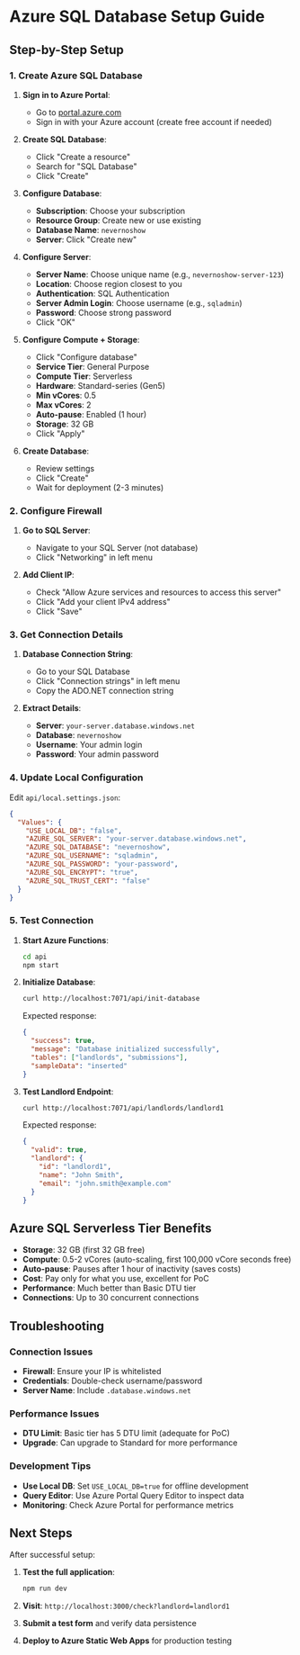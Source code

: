 # Azure SQL Database Setup Guide

## Step-by-Step Setup

### 1. Create Azure SQL Database

1. **Sign in to Azure Portal**:
   - Go to [portal.azure.com](https://portal.azure.com)
   - Sign in with your Azure account (create free account if needed)

2. **Create SQL Database**:
   - Click "Create a resource"
   - Search for "SQL Database"
   - Click "Create"

3. **Configure Database**:
   - **Subscription**: Choose your subscription
   - **Resource Group**: Create new or use existing
   - **Database Name**: `nevernoshow`
   - **Server**: Click "Create new"

4. **Configure Server**:
   - **Server Name**: Choose unique name (e.g., `nevernoshow-server-123`)
   - **Location**: Choose region closest to you
   - **Authentication**: SQL Authentication
   - **Server Admin Login**: Choose username (e.g., `sqladmin`)
   - **Password**: Choose strong password
   - Click "OK"

5. **Configure Compute + Storage**:
   - Click "Configure database"
   - **Service Tier**: General Purpose
   - **Compute Tier**: Serverless
   - **Hardware**: Standard-series (Gen5)
   - **Min vCores**: 0.5
   - **Max vCores**: 2
   - **Auto-pause**: Enabled (1 hour)
   - **Storage**: 32 GB
   - Click "Apply"

6. **Create Database**:
   - Review settings
   - Click "Create"
   - Wait for deployment (2-3 minutes)

### 2. Configure Firewall

1. **Go to SQL Server**:
   - Navigate to your SQL Server (not database)
   - Click "Networking" in left menu

2. **Add Client IP**:
   - Check "Allow Azure services and resources to access this server"
   - Click "Add your client IPv4 address"
   - Click "Save"

### 3. Get Connection Details

1. **Database Connection String**:
   - Go to your SQL Database
   - Click "Connection strings" in left menu
   - Copy the ADO.NET connection string

2. **Extract Details**:
   - **Server**: `your-server.database.windows.net`
   - **Database**: `nevernoshow`
   - **Username**: Your admin login
   - **Password**: Your admin password

### 4. Update Local Configuration

Edit `api/local.settings.json`:

```json
{
  "Values": {
    "USE_LOCAL_DB": "false",
    "AZURE_SQL_SERVER": "your-server.database.windows.net",
    "AZURE_SQL_DATABASE": "nevernoshow",
    "AZURE_SQL_USERNAME": "sqladmin",
    "AZURE_SQL_PASSWORD": "your-password",
    "AZURE_SQL_ENCRYPT": "true",
    "AZURE_SQL_TRUST_CERT": "false"
  }
}
```

### 5. Test Connection

1. **Start Azure Functions**:
   ```bash
   cd api
   npm start
   ```

2. **Initialize Database**:
   ```bash
   curl http://localhost:7071/api/init-database
   ```

   Expected response:
   ```json
   {
     "success": true,
     "message": "Database initialized successfully",
     "tables": ["landlords", "submissions"],
     "sampleData": "inserted"
   }
   ```

3. **Test Landlord Endpoint**:
   ```bash
   curl http://localhost:7071/api/landlords/landlord1
   ```

   Expected response:
   ```json
   {
     "valid": true,
     "landlord": {
       "id": "landlord1",
       "name": "John Smith",
       "email": "john.smith@example.com"
     }
   }
   ```

## Azure SQL Serverless Tier Benefits

- **Storage**: 32 GB (first 32 GB free)
- **Compute**: 0.5-2 vCores (auto-scaling, first 100,000 vCore seconds free)
- **Auto-pause**: Pauses after 1 hour of inactivity (saves costs)
- **Cost**: Pay only for what you use, excellent for PoC
- **Performance**: Much better than Basic DTU tier
- **Connections**: Up to 30 concurrent connections

## Troubleshooting

### Connection Issues
- **Firewall**: Ensure your IP is whitelisted
- **Credentials**: Double-check username/password
- **Server Name**: Include `.database.windows.net`

### Performance Issues
- **DTU Limit**: Basic tier has 5 DTU limit (adequate for PoC)
- **Upgrade**: Can upgrade to Standard for more performance

### Development Tips
- **Use Local DB**: Set `USE_LOCAL_DB=true` for offline development
- **Query Editor**: Use Azure Portal Query Editor to inspect data
- **Monitoring**: Check Azure Portal for performance metrics

## Next Steps

After successful setup:

1. **Test the full application**:
   ```bash
   npm run dev
   ```

2. **Visit**: `http://localhost:3000/check?landlord=landlord1`

3. **Submit a test form** and verify data persistence

4. **Deploy to Azure Static Web Apps** for production testing
